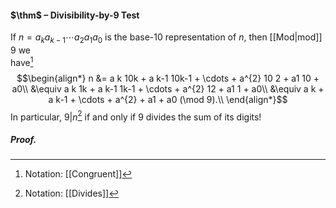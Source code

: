 #### $\thm$ – Divisibility-by-9 Test
If $n = a_{k}a_{k-1} \cdots  a_{2}a_{1}a_{0}$ is the base-$10$ representation of $n$, then [[Mod|mod]] $9$ we  
have[^2] $$\begin{align*}
n &= a k 10k + a k-1 10k-1 + \cdots  + a^{2} 10 2 + a1 10 + a0\\
&\equiv a k 1k + a k-1 1k-1 + \cdots  + a^{2} 12 + a1 1 + a0\\
&\equiv a k + a k-1 + \cdots  + a^{2} + a1 + a0 (\mod 9).\\
\end{align*}$$
In particular, $9 | n$[^1] if and only if $9$ divides the sum of its digits!

##### *Proof.*

[^1]: Notation: [[Divides]]
[^2]: Notation: [[Congruent]]